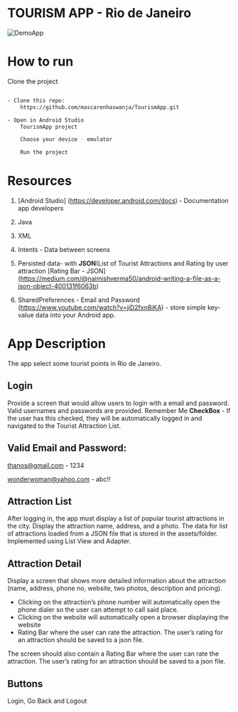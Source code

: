 <html>

<head>
   <meta name="viewport" content="width=device-width, minimum-scale=0.1">
   <title>TourismApp.gif (902×442)</title>
</head>

<h1>
   TOURISM APP - Rio de Janeiro
</h1>

![DemoApp](https://res.cloudinary.com/dxyux3wnj/image/upload/v1614002600/Tourist_App_nec2qz.gif)

# How to run

Clone the project

```sh

- Clone this repo:
    https://github.com/mascarenhaswanja/TourismApp.git

- Open in Android Studio
    TourismApp project

    Choose your device - emulator

    Run the project
```

# Resources

1. [Android Studio] (https://developer.android.com/docs) - Documentation app developers

2. Java

3. XML

4. Intents - Data between screens

5. Persisted data- with **JSON**(List of Tourist Attractions and Rating by user attraction
   [Rating Bar - JSON] (https://medium.com/@naimishverma50/android-writing-a-file-as-a-json-object-400131f6063b)

6. SharedPreferences - Email and Password
   (https://www.youtube.com/watch?v=jiD2fxn8iKA) - store simple key-value data into your Android app.

# App Description

The app select some tourist points in Rio de Janeiro.

## Login

Provide a screen that would allow users to login with a email and password. Valid usernames and passwords are provided. Remember Me **CheckBox** - If the user has this checked, they will be automatically logged in and navigated to the Tourist Attraction List.

## Valid Email and Password:

thanos@gmail.com - 1234

wonderwoman@yahoo.com - abc!!

## Attraction List

After logging in, the app must display a list of popular tourist attractions in the city. Display the attraction name, address, and a photo. The data for list of attractions loaded from a JSON file that is stored in the assets/folder. Implemented using List View and Adapter.

## Attraction Detail

Display a screen that shows more detailed information about the attraction (name, address, phone no, website, two photos, description and pricing).

- Clicking on the attraction’s phone number will automatically open the phone dialer so the user can attempt to call said place.
- Clicking on the website will automatically open a browser displaying the website
- Rating Bar where the user can rate the attraction. The user’s rating for an attraction should be saved to a json file.

The screen should also contain a Rating Bar where the user can rate the attraction. The user’s rating for an attraction should be saved to a json file.

## Buttons

Login, Go Back and Logout

</html>
